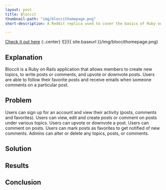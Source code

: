 ```yaml
---
layout: post
title: Bloccit
thumbnail-path: "img/bloccithomepage.png"
short-description: A Reddit replica used to cover the basics of Ruby on Rails.

---
```

[Check it out here](https://bloccit-community.herokuapp.com/)
{:.center}
![]({{ site.baseurl }}/img/bloccithomepage.png)

## Explanation
Bloccit is a Ruby on Rails application that allows members to create new topics, to write posts or comments, and upvote or downvote posts. Users are able to follow their favorite posts and receive emails when someone comments on a particular post.

## Problem
Users can sign up for an account and view their activity (posts, comments and favorites).
Users can view, edit and create posts or comment on posts under various topics.
Users can upvote or downvote a post.
Users can comment on posts.
Users can mark posts as favorites to get notified of new comments.
Admins can alter or delete any topics, posts, or comments.
## Solution

## Results


## Conclusion
